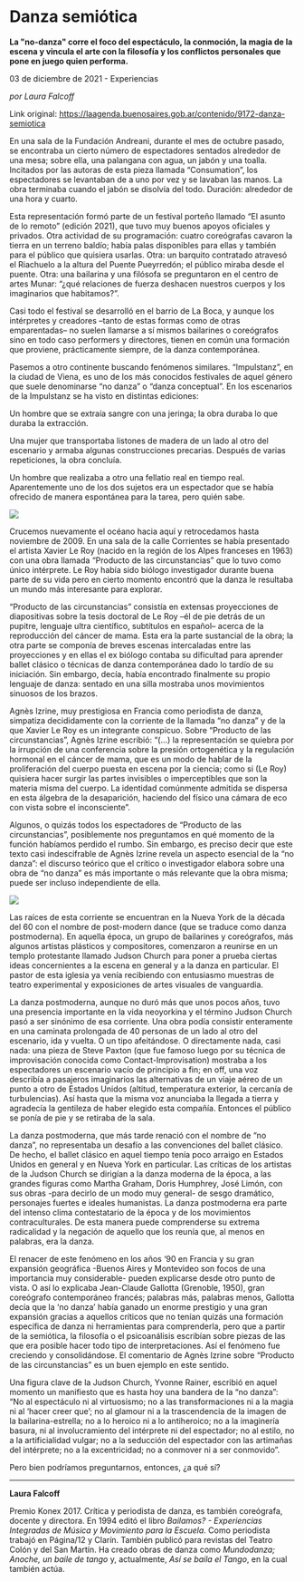 # Danza semiótica

**La "no-danza" corre el foco del espectáculo, la conmoción, la magia de la escena y vincula el arte con la filosofía y los conflictos personales que pone en juego quien performa.**

03 de diciembre de 2021 - Experiencias

_por Laura Falcoff_

Link original: https://laagenda.buenosaires.gob.ar/contenido/9172-danza-semiotica



En una sala de la Fundación Andreani, durante el mes de octubre pasado, se encontraba un cierto número de espectadores sentados alrededor de una mesa; sobre ella, una palangana con agua, un jabón y una toalla. Incitados por las autoras de esta pieza llamada “Consumation”, los espectadores se levantaban de a uno por vez y se lavaban las manos. La obra terminaba cuando el jabón se disolvía del todo. Duración: alrededor de una hora y cuarto.




Esta representación formó parte de un festival porteño llamado “El asunto de lo remoto” (edición 2021), que tuvo muy buenos apoyos oficiales y privados. Otra actividad de su programación: cuatro coreógrafas cavaron la tierra en un terreno baldío; había palas disponibles para ellas y también para el público que quisiera usarlas. Otra: un barquito contratado atravesó el Riachuelo a la altura del Puente Pueyrredón; el público miraba desde el puente. Otra: una bailarina y una filósofa se preguntaron en el centro de artes Munar: “¿qué relaciones de fuerza deshacen nuestros cuerpos y los imaginarios que habitamos?”.




Casi todo el festival se desarrolló en el barrio de La Boca, y aunque los intérpretes y creadores –tanto de estas formas como de otras emparentadas– no suelen llamarse a sí mismos bailarines o coreógrafos sino en todo caso performers y directores, tienen en común una formación que proviene, prácticamente siempre, de la danza contemporánea.




Pasemos a otro continente buscando fenómenos similares. “Impulstanz”, en la ciudad de Viena, es uno de los más conocidos festivales de aquel género que suele denominarse “no danza” o “danza conceptual”. En los escenarios de la Impulstanz se ha visto en distintas ediciones:




Un hombre que se extraía sangre con una jeringa; la obra duraba lo que duraba la extracción.




Una mujer que transportaba listones de madera de un lado al otro del escenario y armaba algunas construcciones precarias. Después de varias repeticiones, la obra concluía.




Un hombre que realizaba a otro una fellatio real en tiempo real. Aparentemente uno de los dos sujetos era un espectador que se había ofrecido de manera espontánea para la tarea, pero quién sabe.




![](https://cdn.feater.me/files/images/120686/93db864e-264a-4bb9-84d6-cc28089ab72a.jpg)




Crucemos nuevamente el océano hacia aquí y retrocedamos hasta noviembre de 2009. En una sala de la calle Corrientes se había presentado el artista Xavier Le Roy (nacido en la región de los Alpes franceses en 1963) con una obra llamada “Producto de las circunstancias” que lo tuvo como único intérprete. Le Roy había sido biólogo investigador durante buena parte de su vida pero en cierto momento encontró que la danza le resultaba un mundo más interesante para explorar.




“Producto de las circunstancias” consistía en extensas proyecciones de diapositivas sobre la tesis doctoral de Le Roy –él de pie detrás de un pupitre, lenguaje ultra científico, subtítulos en español– acerca de la reproducción del cáncer de mama. Esta era la parte sustancial de la obra; la otra parte se componía de breves escenas intercaladas entre las proyecciones y en ellas el ex biólogo contaba su dificultad para aprender ballet clásico o técnicas de danza contemporánea dado lo tardío de su iniciación. Sin embargo, decía, había encontrado finalmente su propio lenguaje de danza: sentado en una silla mostraba unos movimientos sinuosos de los brazos.




Agnès Izrine, muy prestigiosa en Francia como periodista de danza, simpatiza decididamente con la corriente de la llamada “no danza” y de la que Xavier Le Roy es un integrante conspicuo. Sobre “Producto de las circunstancias”, Agnès Izrine escribió: “(…) la representación se quiebra por la irrupción de una conferencia sobre la presión ortogenética y la regulación hormonal en el cáncer de mama, que es un modo de hablar de la proliferación del cuerpo puesta en escena por la ciencia; como si (Le Roy) quisiera hacer surgir las partes invisibles o imperceptibles que son la materia misma del cuerpo. La identidad comúnmente admitida se dispersa en esta álgebra de la desaparición, haciendo del físico una cámara de eco con vista sobre el inconsciente”.




Algunos, o quizás todos los espectadores de “Producto de las circunstancias”, posiblemente nos preguntamos en qué momento de la función habíamos perdido el rumbo. Sin embargo, es preciso decir que este texto casi indescifrable de Agnès Izrine revela un aspecto esencial de la “no danza”: el discurso teórico que el crítico o investigador elabora sobre una obra de “no danza” es más importante o más relevante que la obra misma; puede ser incluso independiente de ella.




![](https://cdn.feater.me/files/images/120688/37e95e04-7526-4b2f-9c5b-350361241eab.jpg)




Las raíces de esta corriente se encuentran en la Nueva York de la década del 60 con el nombre de post-modern dance (que se traduce como danza postmoderna). En aquella época, un grupo de bailarines y coreógrafos, más algunos artistas plásticos y compositores, comenzaron a reunirse en un templo protestante llamado Judson Church para poner a prueba ciertas ideas concernientes a la escena en general y a la danza en particular. El pastor de esta iglesia ya venía recibiendo con entusiasmo muestras de teatro experimental y exposiciones de artes visuales de vanguardia.




La danza postmoderna, aunque no duró más que unos pocos años, tuvo una presencia importante en la vida neoyorkina y el término Judson Church pasó a ser sinónimo de esa corriente. Una obra podía consistir enteramente en una caminata prolongada de 40 personas de un lado al otro del escenario, ida y vuelta. O un tipo afeitándose. O directamente nada, casi nada: una pieza de Steve Paxton (que fue famoso luego por su técnica de improvisación conocida como Contact-Improvisation) mostraba a los espectadores un escenario vacío de principio a fin; en off, una voz describía a pasajeros imaginarios las alternativas de un viaje aéreo de un punto a otro de Estados Unidos (altitud, temperatura exterior, la cercanía de turbulencias). Así hasta que la misma voz anunciaba la llegada a tierra y agradecía la gentileza de haber elegido esta compañía. Entonces el público se ponía de pie y se retiraba de la sala.




La danza postmoderna, que más tarde renació con el nombre de “no danza”, no representaba un desafío a las convenciones del ballet clásico. De hecho, el ballet clásico en aquel tiempo tenía poco arraigo en Estados Unidos en general y en Nueva York en particular. Las críticas de los artistas de la Judson Church se dirigían a la danza moderna de la época, a las grandes figuras como Martha Graham, Doris Humphrey, José Limón, con sus obras -para decirlo de un modo muy general- de sesgo dramático, personajes fuertes e ideales humanistas. La danza postmoderna era parte del intenso clima contestatario de la época y de los movimientos contraculturales. De esta manera puede comprenderse su extrema radicalidad y la negación de aquello que los reunía que, al menos en palabras, era la danza.




El renacer de este fenómeno en los años ‘90 en Francia y su gran expansión geográfica -Buenos Aires y Montevideo son focos de una importancia muy considerable- pueden explicarse desde otro punto de vista. O así lo explicaba Jean-Claude Gallotta (Grenoble, 1950), gran coreógrafo contemporáneo francés; palabras más, palabras menos, Gallotta decía que la ‘no danza’ había ganado un enorme prestigio y una gran expansión gracias a aquellos críticos que no tenían quizás una formación específica de danza ni herramientas para comprenderla, pero que a partir de la semiótica, la filosofía o el psicoanálisis escribían sobre piezas de las que era posible hacer todo tipo de interpretaciones. Así el fenómeno fue creciendo y consolidándose. El comentario de Agnès Izrine sobre “Producto de las circunstancias” es un buen ejemplo en este sentido.




Una figura clave de la Judson Church, Yvonne Rainer, escribió en aquel momento un manifiesto que es hasta hoy una bandera de la “no danza”: “No al espectáculo ni al virtuosismo; no a las transformaciones ni a la magia ni al ‘hacer creer que’; no al glamour ni a la trascendencia de la imagen de la bailarina-estrella; no a lo heroico ni a lo antiheroico; no a la imaginería basura, ni al involucramiento del intérprete ni del espectador; no al estilo, no a la artificialidad vulgar; no a la seducción del espectador con las artimañas del intérprete; no a la excentricidad; no a conmover ni a ser conmovido”.




Pero bien podríamos preguntarnos, entonces, ¿a qué sí?




---




**Laura Falcoff**




Premio Konex 2017. Crítica y periodista de danza, es también coreógrafa, docente y directora. En 1994 editó el libro *Bailamos? - Experiencias Integradas de Música y Movimiento para la Escuela*. Como periodista trabajó en Página/12 y Clarín. También publicó para revistas del Teatro Colón y del San Martín. Ha creado obras de danza como *Mundodanza; Anoche, un baile de tango* y, actualmente, *Así se baila el Tango*, en la cual también actúa.



